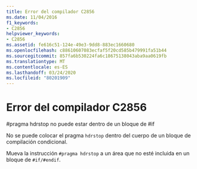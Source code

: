 ```yaml
---
title: Error del compilador C2856
ms.date: 11/04/2016
f1_keywords:
- C2856
helpviewer_keywords:
- C2856
ms.assetid: fe616c51-124e-49e3-9dd8-883ec1660680
ms.openlocfilehash: c88610607083ecfaf5f20cd585b479991fa51b44
ms.sourcegitcommit: 857fa6b530224fa6c18675138043aba9aa0619fb
ms.translationtype: MT
ms.contentlocale: es-ES
ms.lasthandoff: 03/24/2020
ms.locfileid: "80201909"
---
```

# <a name="compiler-error-c2856"></a>Error del compilador C2856

\#pragma hdrstop no puede estar dentro de un bloque de #if

No se puede colocar el pragma `hdrstop` dentro del cuerpo de un bloque de compilación condicional.

Mueva la instrucción `#pragma hdrstop` a un área que no esté incluida en un bloque de `#if/#endif`.
